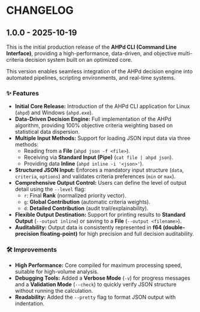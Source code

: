 # CHANGELOG

## 1.0.0 - 2025-10-19

This is the initial production release of the **AHPd CLI (Command Line Interface)**, providing a high-performance, data-driven, and objective multi-criteria decision system built on an optimized core.

This version enables seamless integration of the AHPd decision engine into automated pipelines, scripting environments, and real-time systems.

### ✨ Features

* **Initial Core Release:** Introduction of the AHPd CLI application for Linux (`ahpd`) and Windows (`ahpd.exe`).
* **Data-Driven Decision Engine:** Full implementation of the AHPd algorithm, providing $100\%$ objective criteria weighting based on statistical data dispersion.
* **Multiple Input Methods:** Support for loading JSON input data via three methods:
    * Reading from a **File** (`ahpd json -f <file>`).
    * Receiving via **Standard Input (Pipe)** (`cat file | ahpd json`).
    * Providing data **Inline** (`ahpd inline -i '<json>'`).
* **Structured JSON Input:** Enforces a mandatory input structure (`data`, `criteria`, `options`) and validates criteria preferences (`min` or `max`).
* **Comprehensive Output Control:** Users can define the level of output detail using the `--level` flag:
    * `r`: Final **Rank** (normalized priority vector).
    * `g`: **Global Contribution** (automatic criteria weights).
    * `d`: **Detailed Contribution** (audit trail/explainability).
* **Flexible Output Destination:** Support for printing results to **Standard Output** (`--output inline`) or saving to a **File** (`--output <filename>`).
* **Auditability:** Output data is consistently represented in **f64 (double-precision floating-point)** for high precision and full decision auditability.

### 🛠️ Improvements

* **High Performance:** Core compiled for maximum processing speed, suitable for high-volume analysis.
* **Debugging Tools:** Added a **Verbose Mode** (`-v`) for progress messages and a **Validation Mode** (`--check`) to quickly verify JSON structure without running the calculation.
* **Readability:** Added the `--pretty` flag to format JSON output with indentation.